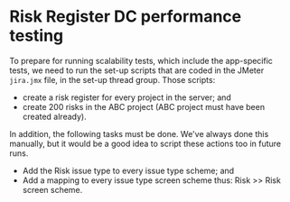 # Risk Register DC performance testing

To prepare for running scalability tests, which include the 
app-specific tests, we need to run the set-up scripts that are coded 
in the JMeter `jira.jmx` file, in the set-up thread group. Those scripts:

* create a risk register for every project in the server; and
* create 200 risks in the ABC project (ABC project must have been created already).

In addition, the following tasks must be done. We've always done this manually,
but it would be a good idea to script these actions too in future runs.

* Add the Risk issue type to every issue type scheme; and
* Add a mapping to every issue type screen scheme thus: Risk >> Risk screen scheme.


